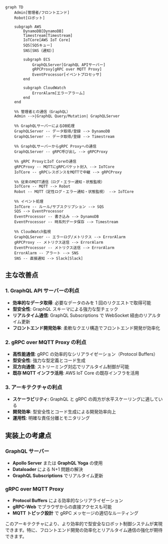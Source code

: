 ```mermaid
graph TD
    Admin[管理者/フロントエンド]
    Robot[ロボット]

    subgraph AWS
        DynamoDB[DynamoDB]
        Timestream[Timestream]
        IoTCore[AWS IoT Core]
        SQS[SQSキュー]
        SNS[SNS（通知）]

        subgraph ECS
            GraphQLServer[GraphQL APIサーバー]
            gRPCProxy[gRPC over MQTT Proxy]
            EventProcessor[イベントプロセッサ]
        end

        subgraph CloudWatch
            ErrorAlarm[エラーアラーム]
        end
    end

    %% 管理者との通信（GraphQL）
    Admin -->|GraphQL Query/Mutation| GraphQLServer

    %% GraphQLサーバーによるDB処理
    GraphQLServer -- データ取得/登録 --> DynamoDB
    GraphQLServer -- データ取得/登録 --> Timestream

    %% GraphQLサーバーからgRPC Proxyへの通信
    GraphQLServer -- gRPC呼び出し --> gRPCProxy

    %% gRPC ProxyとIoT Coreの通信
    gRPCProxy -- MQTTにgRPCパケット封入 --> IoTCore
    IoTCore -- gRPCレスポンスをMQTTで中継 --> gRPCProxy

    %% 従来のMQTT通信（ログ・エラー通知・状態監視）
    IoTCore -- MQTT --> Robot
    Robot -- MQTT（定性ログ・エラー通知・状態監視） --> IoTCore

    %% イベント処理
    IoTCore -- ルール/サブスクリプション --> SQS
    SQS --> EventProcessor
    EventProcessor -- 書き込み --> DynamoDB
    EventProcessor -- 時系列データ保存 --> Timestream

    %% CloudWatch監視
    GraphQLServer -- エラーログ/メトリクス --> ErrorAlarm
    gRPCProxy -- メトリクス送信 --> ErrorAlarm
    EventProcessor -- メトリクス送信 --> ErrorAlarm
    ErrorAlarm -- アラート --> SNS
    SNS -- 直接通知 --> Slack[Slack]
```

## 主な改善点

### 1. **GraphQL API サーバーの利点**

- **効率的なデータ取得**: 必要なデータのみを 1 回のリクエストで取得可能
- **型安全性**: GraphQL スキーマによる強力な型チェック
- **リアルタイム通信**: GraphQL Subscriptions で WebSocket 経由のリアルタイム更新
- **フロントエンド開発効率**: 柔軟なクエリ構造でフロントエンド開発が効率化

### 2. **gRPC over MQTT Proxy の利点**

- **高性能通信**: gRPC の効率的なシリアライゼーション（Protocol Buffers）
- **型安全性**: 強力な型定義とコード生成
- **双方向通信**: ストリーミング対応でリアルタイム制御が可能
- **既存 MQTT インフラ活用**: AWS IoT Core の既存インフラを活用

### 3. **アーキテクチャの利点**

- **スケーラビリティ**: GraphQL と gRPC の両方が水平スケーリングに適している
- **開発効率**: 型安全性とコード生成による開発効率向上
- **運用性**: 明確な責任分離とモニタリング

## 実装上の考慮点

### GraphQL サーバー

- **Apollo Server** または **GraphQL Yoga** の使用
- **Dataloader** による N+1 問題の解決
- **GraphQL Subscriptions** でリアルタイム更新

### gRPC over MQTT Proxy

- **Protocol Buffers** による効率的なシリアライゼーション
- **gRPC-Web** でブラウザからの直接アクセスも可能
- **MQTT トピック設計** で gRPC メッセージの適切なルーティング

このアーキテクチャにより、より効率的で型安全なロボット制御システムが実現できます。特に、フロントエンド開発の効率化とリアルタイム通信の強化が期待できます。
